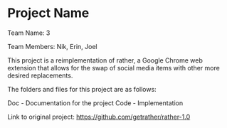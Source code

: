 # Project Name

Team Name: 3

Team Members: Nik, Erin, Joel


This project is a reimplementation of rather, a Google Chrome web extension that allows for the swap of social media items with other more desired replacements.

The folders and files for this project are as follows:

Doc - Documentation for the project
Code - Implementation


Link to original project: https://github.com/getrather/rather-1.0